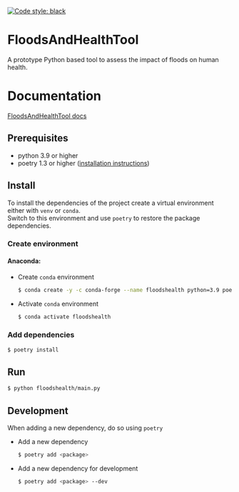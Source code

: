 [![Code style: black](https://img.shields.io/badge/code%20style-black-000000.svg)](https://github.com/psf/black)

# FloodsAndHealthTool

A prototype Python based tool to assess the impact of floods on human health.

# Documentation
[FloodsAndHealthTool docs](https://deltares.github.io/FloodsAndHealthTool/)

## Prerequisites

- python 3.9 or higher
- poetry 1.3 or higher ([installation instructions](https://python-poetry.org/docs/#installation))

## Install
To install the dependencies of the project create a virtual environment either with `venv` or `conda`.\
Switch to this environment and use `poetry` to restore the package dependencies.

### Create environment

#### Anaconda:

- Create `conda` environment
  ```sh
  $ conda create -y -c conda-forge --name floodshealth python=3.9 poetry 
  ```
  
- Activate `conda` environment
  ```sh
  $ conda activate floodshealth
  ```
  
### Add dependencies

```sh
$ poetry install
```

## Run

  ```sh
  $ python floodshealth/main.py
  ```

## Development

When adding a new dependency, do so using `poetry`

 - Add a new dependency
    ```sh
    $ poetry add <package>
    ```

- Add a new dependency for development
    ```sh
    $ poetry add <package> --dev
    ```
